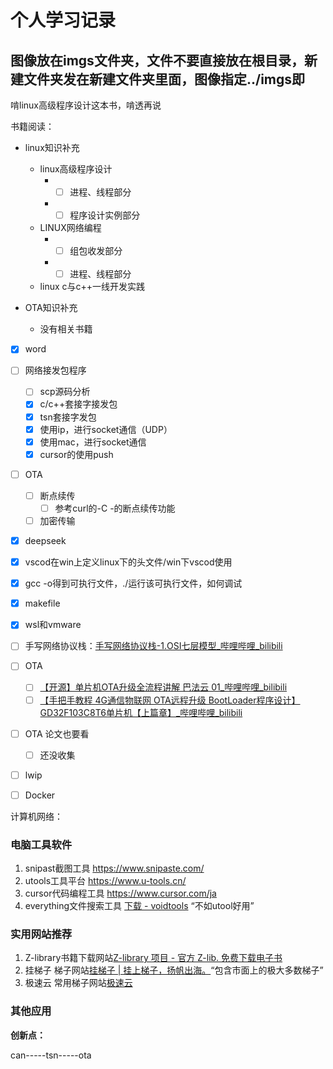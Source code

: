 # 个人学习记录

## 图像放在imgs文件夹，文件不要直接放在根目录，新建文件夹发在新建文件夹里面，图像指定../imgs即

啃linux高级程序设计这本书，啃透再说

书籍阅读：

- linux知识补充

  - linux高级程序设计
    - - [ ] 进程、线程部分

    - - [ ] 程序设计实例部分

  - LINUX网络编程
    - - [ ] 组包收发部分

    - - [ ] 进程、线程部分

  - linux c与c++一线开发实践

- OTA知识补充
  - 没有相关书籍




- [x] word
- [ ] 网络接发包程序

  - [ ] scp源码分析
  - [x] c/c++套接字接发包
  - [x] tsn套接字发包
  - [x] 使用ip，进行socket通信（UDP）
  - [x] 使用mac，进行socket通信
  - [x] cursor的使用push
- [ ] OTA

  - [ ] 断点续传
    - [ ] 参考curl的-C -的断点续传功能
  - [ ] 加密传输
- [x] deepseek
- [x] vscod在win上定义linux下的头文件/win下vscod使用
- [x] gcc -o得到可执行文件，./运行该可执行文件，如何调试
- [x] makefile
- [x] wsl和vmware
- [ ] 手写网络协议栈：[手写网络协议栈-1.OSI七层模型_哔哩哔哩_bilibili](https://www.bilibili.com/video/BV17KkHYqEiE?spm_id_from=333.788.videopod.sections&vd_source=3b2bba9cd9eee7c88a08ea7d3ea6261a)
- [ ] OTA

  - [ ] [【开源】单片机OTA升级全流程讲解 巴法云 01_哔哩哔哩_bilibili](https://www.bilibili.com/video/BV161421b75G/?spm_id_from=333.1387.favlist.content.click&vd_source=3b2bba9cd9eee7c88a08ea7d3ea6261a)
  - [ ] [【手把手教程 4G通信物联网 OTA远程升级 BootLoader程序设计】GD32F103C8T6单片机【上篇章】_哔哩哔哩_bilibili](https://www.bilibili.com/video/BV1SatHeBEVG/?spm_id_from=333.1387.favlist.content.click&vd_source=3b2bba9cd9eee7c88a08ea7d3ea6261a)
- [ ] OTA 论文也要看

  - [ ] 还没收集
- [ ] lwip
- [ ] Docker

计算机网络：



### 电脑工具软件

1. snipast截图工具 https://www.snipaste.com/
2. utools工具平台 https://www.u-tools.cn/
3. cursor代码编程工具 https://www.cursor.com/ja
4. everything文件搜索工具 [下载 - voidtools](https://www.voidtools.com/zh-cn/downloads/) “不如utool好用”

### 实用网站推荐

1. Z-library书籍下载网站[Z-library 项目 - 官方 Z-lib. 免费下载电子书](https://zh.z-lib.gs/)
2. 挂梯子 梯子网站[挂梯子 | 挂上梯子，扬帆出海。](https://guatizi.com/#term-7)“包含市面上的极大多数梯子”
3. 极速云 常用梯子网站[极速云](https://905.jsy902.xyz/#/dashboard)

### 其他应用















**创新点：**

can-----tsn-----ota